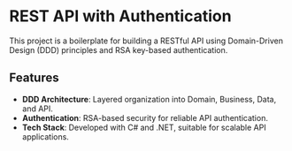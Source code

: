 # REST API with Authentication

This project is a boilerplate for building a RESTful API using Domain-Driven Design (DDD) principles and RSA key-based authentication.

## Features

- **DDD Architecture**: Layered organization into Domain, Business, Data, and API.
- **Authentication**: RSA-based security for reliable API authentication.
- **Tech Stack**: Developed with C# and .NET, suitable for scalable API applications.

